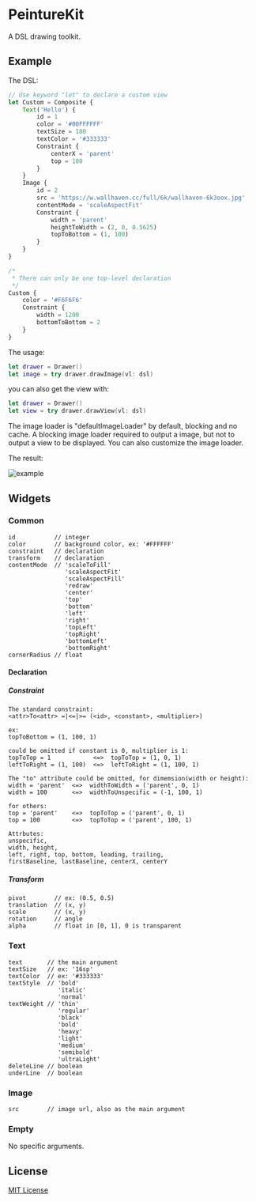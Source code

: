 # PeintureKit

A DSL drawing toolkit.

## Example

The DSL:

```javascript
// Use keyword "let" to declare a custom view
let Custom = Composite {
    Text('Hello') {
        id = 1
        color = '#00FFFFFF'
        textSize = 180
        textColor = '#333333'
        Constraint {
            centerX = 'parent'
            top = 100
        }
    }
    Image {
        id = 2
        src = 'https://w.wallhaven.cc/full/6k/wallhaven-6k3oox.jpg'
        contentMode = 'scaleAspectFit'
        Constraint {
            width = 'parent'
            heightToWidth = (2, 0, 0.5625)
            topToBottom = (1, 100)
        }
    }
}

/*
 * There can only be one top-level declaration
 */
Custom {
    color = '#F6F6F6'
    Constraint {
        width = 1200
        bottomToBottom = 2
    }
}
```

The usage:

```swift
let drawer = Drawer()
let image = try drawer.drawImage(vl: dsl)
```

you can also get the view with:

```swift
let drawer = Drawer()
let view = try drawer.drawView(vl: dsl)
```

The image loader is "defaultImageLoader" by default, blocking and no cache.
A blocking image loader required to output a image, 
but not to output a view to be displayed. 
You can also customize the image loader.


The result:

![example](https://i.loli.net/2020/09/11/PuRYEIS8xZzrFbg.png)

## Widgets

### Common
```
id           // integer
color        // background color, ex: '#FFFFFF'
constraint   // declaration
transform    // declaration
contentMode  // 'scaleToFill'
                'scaleAspectFit'
                'scaleAspectFill'
                'redraw'
                'center'
                'top'
                'bottom'
                'left'
                'right'
                'topLeft'
                'topRight'
                'bottomLeft'
                'bottomRight'
cornerRadius // float
```

#### Declaration

##### Constraint
```
The standard constraint:
<attr>To<attr> =|<=|>= (<id>, <constant>, <multiplier>)

ex:
topToBottom = (1, 100, 1)

could be omitted if constant is 0, multiplier is 1:
topToTop = 1            <=>  topToTop = (1, 0, 1)
leftToRight = (1, 100)  <=>  leftToRight = (1, 100, 1)

The "to" attribute could be omitted, for dimemsion(width or height):
width = 'parent'  <=>  widthToWidth = ('parent', 0, 1)
width = 100       <=>  widthToUnspecific = (-1, 100, 1)

for others:
top = 'parent'    <=>  topToTop = ('parent', 0, 1)
top = 100         <=>  topToTop = ('parent', 100, 1)

Attrbutes:
unspecific,
width, height,
left, right, top, bottom, leading, trailing,
firstBaseline, lastBaseline, centerX, centerY
```

##### Transform 
```
pivot        // ex: (0.5, 0.5)
translation  // (x, y)
scale        // (x, y)
rotation     // angle
alpha        // float in [0, 1], 0 is transparent
```

### Text
```
text       // the main argument
textSize   // ex: '16sp'
textColor  // ex: '#333333'
textStyle  // 'bold'
              'italic'
              'normal'
textWeight // 'thin'
              'regular'
              'black'
              'bold'
              'heavy'
              'light'
              'medium'
              'semibold'
              'ultraLight'
deleteLine // boolean
underLine  // boolean
```

### Image
```
src        // image url, also as the main argument
```

### Empty
No specific arguments.

## License

[MIT License](https://www.mit-license.org)
